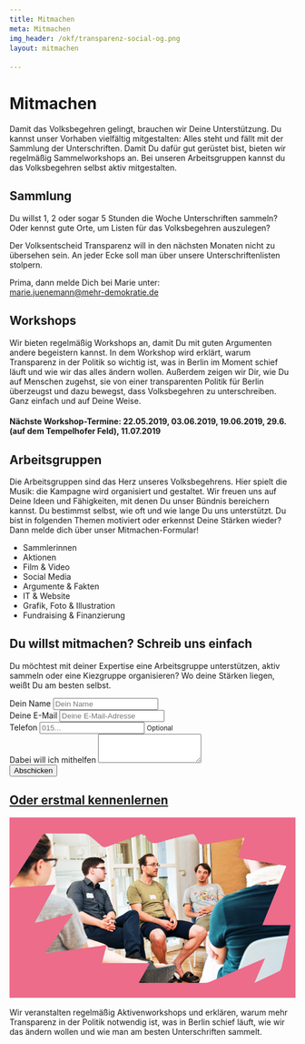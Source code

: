 ```yaml
---
title: Mitmachen
meta: Mitmachen
img_header: /okf/transparenz-social-og.png
layout: mitmachen

---
```

# Mitmachen

Damit das Volksbegehren gelingt, brauchen wir Deine Unterstützung. Du kannst unser Vorhaben vielfältig mitgestalten: Alles steht und fällt mit der Sammlung der Unterschriften. Damit Du dafür gut gerüstet bist, bieten wir regelmäßig Sammelworkshops an. Bei unseren Arbeitsgruppen kannst du das Volksbegehren selbst aktiv mitgestalten. 



## Sammlung
Du willst 1, 2 oder sogar 5 Stunden die Woche Unterschriften sammeln? Oder kennst gute Orte, um Listen für das Volksbegehren auszulegen? 

Der Volksentscheid Transparenz will in den nächsten Monaten nicht zu übersehen sein. An jeder Ecke soll man über unsere Unterschriftenlisten stolpern.

Prima, dann melde Dich bei Marie unter: <br>
<a href="mailto:marie.juenemann@mehr-demokratie.de">marie.juenemann@mehr-demokratie.de</a>

## Workshops

Wir bieten regelmäßig Workshops an, damit Du mit guten Argumenten andere begeistern kannst. In dem Workshop wird erklärt, warum Transparenz in der Politik so wichtig ist, was in Berlin im Moment schief läuft und wie wir das alles ändern wollen. Außerdem zeigen wir Dir, wie Du auf Menschen zugehst, sie von einer transparenten Politik für Berlin überzeugst und dazu bewegst, dass Volksbegehren zu unterschreiben. Ganz einfach und auf Deine Weise.

#### Nächste Workshop-Termine: 22.05.2019, 03.06.2019, 19.06.2019, 29.6. (auf dem Tempelhofer Feld), 11.07.2019



## Arbeitsgruppen

Die Arbeitsgruppen sind das Herz unseres Volksbegehrens. Hier spielt die Musik: die Kampagne wird organisiert und gestaltet. Wir freuen uns auf Deine Ideen und Fähigkeiten, mit denen Du unser Bündnis bereichern kannst. Du bestimmst selbst, wie oft und wie lange Du uns unterstützt.
Du bist in folgenden Themen motiviert oder erkennst Deine Stärken wieder? Dann melde dich über unser Mitmachen-Formular!

<ul>
  <li>Sammlerinnen</li>
  <li>Aktionen</li>
  <li>Film & Video</li>
  <li>Social Media</li>
  <li>Argumente & Fakten</li>
  <li>IT & Website</li>
  <li>Grafik, Foto & Illustration</li>
  <li>Fundraising & Finanzierung</li>
</ul>


## Du willst mitmachen? Schreib uns einfach 
Du möchtest mit deiner Expertise eine Arbeitsgruppe unterstützen, aktiv sammeln oder eine Kiezgruppe organisieren? Wo deine Stärken liegen, weißt Du am besten selbst.



<form action="https://formspree.io/mobilisierung@volksentscheid-transparenz.de" method="POST" >
  <div class="form-group">
    <label for="form-name">Dein Name</label>
    <input type="text" name="name" class="form-control" id="form-name" placeholder="Dein Name" required>
  </div>
  <div class="form-group">
    <label for="form-email">Deine E-Mail</label>
    <input type="email" name="email" class="form-control" id="form-email" placeholder="Deine E-Mail-Adresse" required>
  </div>
  <div class="form-group">
    <label for="form-telefon">Telefon</label>
    <input type="text" name="telefon" pattern="[0-9 ]+" class="form-control" id="form-telefon" placeholder="015...">
    <small id="emailHelp" class="form-text text-muted">Optional</small>
  </div>
  <div class="form-group">
    <label for="form-comment">Dabei will ich mithelfen</label>
    <textarea class="form-control" name="comment" id="form-comment" rows="3" required></textarea>
  </div>
  <button type="submit" class="btn btn-warning btn-lg">
    Abschicken
  </button>
</form>


<section class="l__content mb-l">
  <div class="container">
    <div class="row">
      <div class="l__home__teaser col col-12 ">
        <a href="/workshop">
          <div class="l__home teaser__content">
            <h2>Oder erstmal kennenlernen</h2>
          </div>
          <div class="l__home__teaser__inner mt-s">
            <div class="l__home__teaser__img">
              <img src="/volksentscheid/workshop_3.png" alt="" class="img-responsive">
            </div> 
          </div>
        </a>
        <div class="l__home teaser__content">
          <p>
            Wir veranstalten regelmäßig Aktivenworkshops und erklären, warum mehr Transparenz in der Politik notwendig ist, was in Berlin schief läuft, wie wir das ändern wollen und wie man am besten Unterschriften sammelt.</p>
        </div>
      </div>
    </div>
  </div>
</section>
